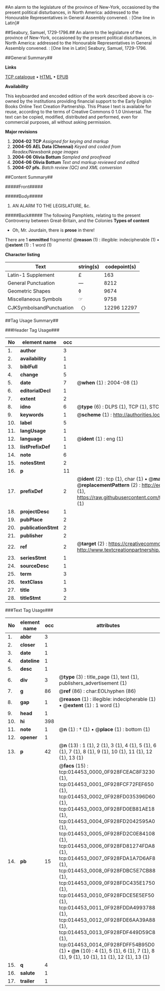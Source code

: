 #An alarm to the legislature of the province of New-York, occasioned by the present political disturbances, in North America: addressed to the Honourable Representatives in General Assembly convened. : [One line in Latin]#

##Seabury, Samuel, 1729-1796.##
An alarm to the legislature of the province of New-York, occasioned by the present political disturbances, in North America: addressed to the Honourable Representatives in General Assembly convened. : [One line in Latin]
Seabury, Samuel, 1729-1796.

##General Summary##

**Links**

[TCP catalogue](http://www.ota.ox.ac.uk/tcp/)  • 
[HTML](http://tei.it.ox.ac.uk/tcp/Texts-HTML/free/N11/N11428.html)  • 
[EPUB](http://tei.it.ox.ac.uk/tcp/Texts-EPUB/free/N11/N11428.epub)

**Availability**

This keyboarded and encoded edition of the
	       work described above is co-owned by the institutions
	       providing financial support to the Early English Books
	       Online Text Creation Partnership. This Phase I text is
	       available for reuse, according to the terms of Creative
	       Commons 0 1.0 Universal. The text can be copied,
	       modified, distributed and performed, even for
	       commercial purposes, all without asking permission.

**Major revisions**

1. __2004-02__ __TCP__ *Assigned for keying and markup*
1. __2004-05__ __AEL Data (Chennai)__ *Keyed and coded from Readex/Newsbank page images*
1. __2004-06__ __Olivia Bottum__ *Sampled and proofread*
1. __2004-06__ __Olivia Bottum__ *Text and markup reviewed and edited*
1. __2004-07__ __pfs.__ *Batch review (QC) and XML conversion*

##Content Summary##

#####Front#####

#####Body#####

1. AN ALARM TO THE LEGISLATURE, &c.

#####Back#####
The following Pamphlets, relating to the present Controversy between Great-Britain, and the Colonies
**Types of content**

  * Oh, Mr. Jourdain, there is **prose** in there!

There are 1 **ommitted** fragments! 
 @__reason__ (1) : illegible: indecipherable (1)  •  @__extent__ (1) : 1 word (1)

**Character listing**


|Text|string(s)|codepoint(s)|
|---|---|---|
|Latin-1 Supplement|£|163|
|General Punctuation|—|8212|
|Geometric Shapes|◊|9674|
|Miscellaneous Symbols|☞|9758|
|CJKSymbolsandPunctuation|〈〉|12296 12297|

##Tag Usage Summary##

###Header Tag Usage###

|No|element name|occ|attributes|
|---|---|---|---|
|1.|__author__|3||
|2.|__availability__|1||
|3.|__biblFull__|1||
|4.|__change__|5||
|5.|__date__|7| @__when__ (1) : 2004-08 (1)|
|6.|__editorialDecl__|1||
|7.|__extent__|2||
|8.|__idno__|6| @__type__ (6) : DLPS (1), TCP (1), STC (1), NOTIS (1), IMAGE-SET (1), EVANS-CITATION (1)|
|9.|__keywords__|1| @__scheme__ (1) : http://authorities.loc.gov/ (1)|
|10.|__label__|5||
|11.|__langUsage__|1||
|12.|__language__|1| @__ident__ (1) : eng (1)|
|13.|__listPrefixDef__|1||
|14.|__note__|6||
|15.|__notesStmt__|2||
|16.|__p__|11||
|17.|__prefixDef__|2| @__ident__ (2) : tcp (1), char (1)  •  @__matchPattern__ (2) : ([0-9\-]+):([0-9IVX]+) (1), (.+) (1)  •  @__replacementPattern__ (2) : http://eebo.chadwyck.com/downloadtiff?vid=$1&page=$2 (1), https://raw.githubusercontent.com/textcreationpartnership/Texts/master/tcpchars.xml#$1 (1)|
|18.|__projectDesc__|1||
|19.|__pubPlace__|2||
|20.|__publicationStmt__|2||
|21.|__publisher__|2||
|22.|__ref__|2| @__target__ (2) : https://creativecommons.org/publicdomain/zero/1.0/ (1), http://www.textcreationpartnership.org/docs/. (1)|
|23.|__seriesStmt__|1||
|24.|__sourceDesc__|1||
|25.|__term__|3||
|26.|__textClass__|1||
|27.|__title__|3||
|28.|__titleStmt__|2||


###Text Tag Usage###

|No|element name|occ|attributes|
|---|---|---|---|
|1.|__abbr__|3||
|2.|__closer__|1||
|3.|__date__|1||
|4.|__dateline__|1||
|5.|__desc__|1||
|6.|__div__|3| @__type__ (3) : title_page (1), text (1), publishers_advertisement (1)|
|7.|__g__|86| @__ref__ (86) : char:EOLhyphen (86)|
|8.|__gap__|1| @__reason__ (1) : illegible: indecipherable (1)  •  @__extent__ (1) : 1 word (1)|
|9.|__head__|1||
|10.|__hi__|398||
|11.|__note__|1| @__n__ (1) : † (1)  •  @__place__ (1) : bottom (1)|
|12.|__opener__|1||
|13.|__p__|42| @__n__ (13) : 1 (1), 2 (1), 3 (1), 4 (1), 5 (1), 6 (1), 7 (1), 8 (1), 9 (1), 10 (1), 11 (1), 12 (1), 13 (1)|
|14.|__pb__|15| @__facs__ (15) : tcp:014453_0000_0F928FCEAC8F3230 (1), tcp:014453_0001_0F928FCF72FEF650 (1), tcp:014453_0002_0F928FD035396D60 (1), tcp:014453_0003_0F928FD0EB81AE18 (1), tcp:014453_0004_0F928FD2042595A0 (1), tcp:014453_0005_0F928FD2C0E84108 (1), tcp:014453_0006_0F928FD81274FDA8 (1), tcp:014453_0007_0F928FDA1A7D6AF8 (1), tcp:014453_0008_0F928FDBC5E7CB88 (1), tcp:014453_0009_0F928FDC435E1750 (1), tcp:014453_0010_0F928FDCE5E5EF50 (1), tcp:014453_0011_0F928FDDA4993788 (1), tcp:014453_0012_0F928FDE6AA39A88 (1), tcp:014453_0013_0F928FDF449D59C8 (1), tcp:014453_0014_0F928FDFF54B95D0 (1)  •  @__n__ (10) : 4 (1), 5 (1), 6 (1), 7 (1), 8 (1), 9 (1), 10 (1), 11 (1), 12 (1), 13 (1)|
|15.|__q__|4||
|16.|__salute__|1||
|17.|__trailer__|1||
